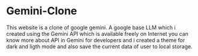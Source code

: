 # Gemini-Clone
This website is a clone of google gemini. A google base LLM which i created using the Gemini API which is available freely on Internet you can know more about API in Gemini for developers and i created a theme for dark and ligth mode and also save the current data of user to local storage.
